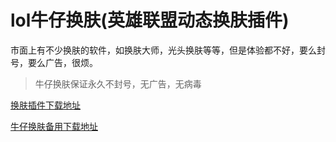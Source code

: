 # lol牛仔换肤(英雄联盟动态换肤插件)
市面上有不少换肤的软件，如换肤大师，光头换肤等等，但是体验都不好，要么封号，要么广告，很烦。

> 牛仔换肤保证永久不封号，无广告，无病毒

[换肤插件下载地址](https://pj8.me/lol-nzhf.html)

[牛仔换肤备用下载地址](https://raw.githubusercontent.com/betternight/lol-huanfu/main/lolnzhf.11.9.zip)
